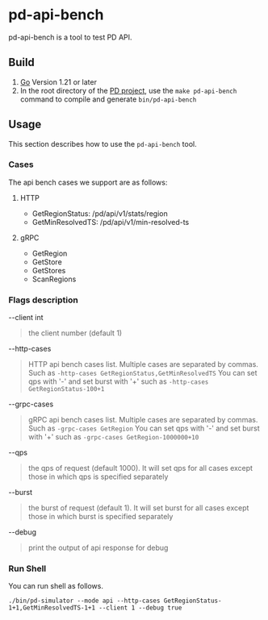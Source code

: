 # pd-api-bench

pd-api-bench is a tool to test PD API.

## Build

1. [Go](https://golang.org/) Version 1.21 or later
2. In the root directory of the [PD project](https://github.com/tikv/pd), use the `make pd-api-bench` command to compile and generate `bin/pd-api-bench`

## Usage

This section describes how to use the `pd-api-bench` tool.

### Cases

The api bench cases we support are as follows:

1. HTTP

    + GetRegionStatus: /pd/api/v1/stats/region
    + GetMinResolvedTS: /pd/api/v1/min-resolved-ts

2. gRPC

    + GetRegion
    + GetStore
    + GetStores
    + ScanRegions

### Flags description

--client int
> the client number (default 1)

--http-cases
> HTTP api bench cases list. Multiple cases are separated by commas. Such as `-http-cases GetRegionStatus,GetMinResolvedTS`
> You can set qps with '-' and set burst with '+' such as `-http-cases GetRegionStatus-100+1`

--grpc-cases
> gRPC api bench cases list. Multiple cases are separated by commas. Such as `-grpc-cases GetRegion`
> You can set qps with '-' and set burst with '+' such as `-grpc-cases GetRegion-1000000+10`

--qps
> the qps of request (default 1000). It will set qps for all cases except those in which qps is specified separately

--burst
> the burst of request (default 1). It will set burst for all cases except those in which burst is specified separately

--debug
> print the output of api response for debug

### Run Shell

You can run shell as follows.

```shell
./bin/pd-simulator --mode api --http-cases GetRegionStatus-1+1,GetMinResolvedTS-1+1 --client 1 --debug true
```
